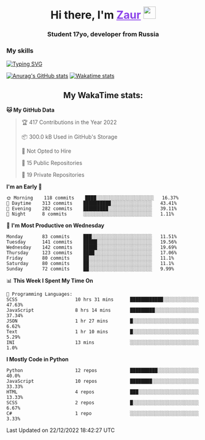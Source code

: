 <h1 align="center">
    Hi there, I'm 
    <a href="https://t.me/skyguy" target="_blank" style="color: #8C43EA">Zaur</a>
    <img src="https://github.com/blackcater/blackcater/raw/main/images/Hi.gif" height="32">
</h1>

<h3 align="center">
    Student 17yo, developer from Russia
</h3>  

### **My skills**
[![Typing SVG](https://readme-typing-svg.herokuapp.com?font=Oxanium&duration=3000&pause=1500&color=8C43EA&height=30&lines=Python:+FastAPI,+Flask,+Aiogram,+Telethon;SQL:+PostgreSQL,+SQLite;Javascript:+React.js;HTML,+CSS+(SCSS))](https://git.io/typing-svg)

[![Anurag's GitHub stats](https://github-readme-stats.vercel.app/api?username=mrskyguy&hide_title=true&count_private=true&show_icons=true&title_color=8C43EA&icon_color=BE57EA&bg_color=30,191919,341b56&text_color=B1B1B1&border_radius=10&hide_border=true)](https://github.com/anuraghazra/github-readme-stats)
[![Wakatime stats](https://github-readme-stats.vercel.app/api/wakatime?username=skyguy&hide_title=true&show_icons=true&title_color=8C43EA&icon_color=BE57EA&bg_color=30,191919,341b56&text_color=B1B1B1&border_radius=10&hide_border=true)](https://github.com/anuraghazra/github-readme-stats)


<h2 align="center"> My WakaTime stats: </h2>

<!--START_SECTION:waka-->
**🐱 My GitHub Data** 

> 🏆 417 Contributions in the Year 2022
 > 
> 📦 300.0 kB Used in GitHub's Storage 
 > 
> 🚫 Not Opted to Hire
 > 
> 📜 15 Public Repositories 
 > 
> 🔑 19 Private Repositories  
 > 
**I'm an Early 🐤** 

```text
🌞 Morning    118 commits    ████░░░░░░░░░░░░░░░░░░░░░   16.37% 
🌆 Daytime    313 commits    ██████████░░░░░░░░░░░░░░░   43.41% 
🌃 Evening    282 commits    █████████░░░░░░░░░░░░░░░░   39.11% 
🌙 Night      8 commits      ░░░░░░░░░░░░░░░░░░░░░░░░░   1.11%

```
📅 **I'm Most Productive on Wednesday** 

```text
Monday       83 commits     ███░░░░░░░░░░░░░░░░░░░░░░   11.51% 
Tuesday      141 commits    █████░░░░░░░░░░░░░░░░░░░░   19.56% 
Wednesday    142 commits    █████░░░░░░░░░░░░░░░░░░░░   19.69% 
Thursday     123 commits    ████░░░░░░░░░░░░░░░░░░░░░   17.06% 
Friday       80 commits     ██░░░░░░░░░░░░░░░░░░░░░░░   11.1% 
Saturday     80 commits     ██░░░░░░░░░░░░░░░░░░░░░░░   11.1% 
Sunday       72 commits     ██░░░░░░░░░░░░░░░░░░░░░░░   9.99%

```


📊 **This Week I Spent My Time On** 

```text
💬 Programming Languages: 
SCSS                     10 hrs 31 mins      ████████████░░░░░░░░░░░░░   47.63% 
JavaScript               8 hrs 14 mins       █████████░░░░░░░░░░░░░░░░   37.34% 
JSON                     1 hr 27 mins        █░░░░░░░░░░░░░░░░░░░░░░░░   6.62% 
Text                     1 hr 10 mins        █░░░░░░░░░░░░░░░░░░░░░░░░   5.29% 
INI                      13 mins             ░░░░░░░░░░░░░░░░░░░░░░░░░   1.0%

```

**I Mostly Code in Python** 

```text
Python                   12 repos            ██████████░░░░░░░░░░░░░░░   40.0% 
JavaScript               10 repos            ████████░░░░░░░░░░░░░░░░░   33.33% 
HTML                     4 repos             ███░░░░░░░░░░░░░░░░░░░░░░   13.33% 
SCSS                     2 repos             █░░░░░░░░░░░░░░░░░░░░░░░░   6.67% 
C#                       1 repo              ░░░░░░░░░░░░░░░░░░░░░░░░░   3.33%

```



 Last Updated on 22/12/2022 18:42:27 UTC
<!--END_SECTION:waka-->

